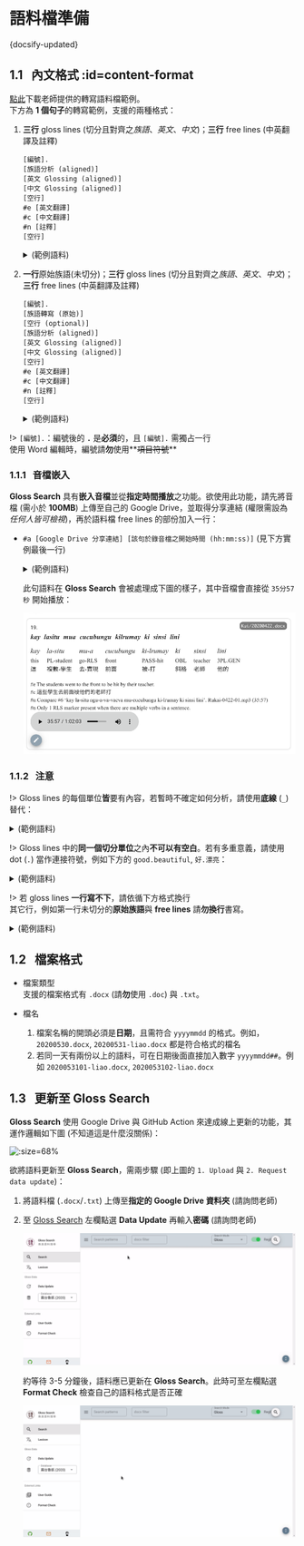 # 語料檔準備

{docsify-updated}

## 1.1 &nbsp; 內文格式  :id=content-format

[點此](/_media/elicitation-sample.docx ":ignore")下載老師提供的轉寫語料檔範例。  
下方為 **1 個句子**的轉寫範例，支援的兩種格式：

1. **三行** gloss lines (切分且對齊之*族語*、*英文*、*中文*)；**三行** free lines (中英翻譯及註釋)

    ```
    [編號].
    [族語分析 (aligned)]
    [英文 Glossing (aligned)]
    [中文 Glossing (aligned)]
    [空行]
    #e [英文翻譯]
    #c [中文翻譯]
    #n [註釋]
    [空行]
    ```

	<details>
	<summary>(範例語料)</summary>

	```
	2.
	si-pa-quwas=mu           i      yaya
	CF-VBL-song=1SG.GEN      NOM    mother
	參焦-動化-歌=1SG.屬格      名詞    媽媽
	
	#e I sing for mom.
	#c 我唱歌給媽媽聽。
	#n i 可以省略。
	```

	</details>


2. **一行**原始族語(未切分)；**三行** gloss lines (切分且對齊之*族語*、*英文*、*中文*)；**三行** free lines (中英翻譯及註釋)

    ```
    [編號].
    [族語轉寫 (原始)]
    [空行 (optional)]
    [族語分析 (aligned)]
    [英文 Glossing (aligned)]
    [中文 Glossing (aligned)]
    [空行]
    #e [英文翻譯]
    #c [中文翻譯]
    #n [註釋]
    [空行]
    ```

	<details>
	<summary>(範例語料)</summary>

	```
	2.
	sipaquwasmu i yaya

	si-pa-quwas=mu           i      yaya
	CF-VBL-song=1SG.GEN      NOM    mother
	參焦-動化-歌=1SG.屬格      名詞    媽媽
	
	#e I sing for mom.
	#c 我唱歌給媽媽聽。
	#n i 可以省略。
    ```

	</details>



!> `[編號].`：編號後的 **`.`** 是**必須**的，且 `[編號].` 需獨占一行  
    使用 Word 編輯時，編號請**勿**使用**~~項目符號~~**


### 1.1.1 &nbsp; 音檔嵌入

**Gloss Search** 具有**嵌入音檔**並從**指定時間播放**之功能。欲使用此功能，請先將音檔 (需小於 **100MB**) 上傳至自己的 Google Drive，並取得分享連結 (權限需設為*任何人皆可檢視*)，再於語料檔 free lines 的部份加入一行：

- `#a [Google Drive 分享連結] [該句於錄音檔之開始時間 (hh:mm:ss)]` (見下方實例最後一行)

	<details>
	<summary>(範例語料)</summary>

	```
	19.
	kay lasitu mua cucubungu kilrumay ki sinsi lini

	kay   la-situ    mu-a     cucubungu  ki-lrumay  ki   sinsi     lini
	this  PL-student go-RLS   front      PASS-hit   OBL  teacher   3PL.GEN
	這    複數-學生    去-實現   前面        被-打      斜格  老師       他的

	#e The students went to the front to be hit by their teacher.
	#c 這些學生去前面被他們的老師打
	#n Only 1 RLS marker present when there are multiple verbs in a sentence.
	#a https://drive.google.com/file/d/19_Z0TAciVvfrJmHGE2gAErV_KhXJaQOq 00:35:57
	```

	</details>

	此句語料在 **Gloss Search** 會被處理成下圖的樣子，其中音檔會直接從 `35分57秒` 開始播放：

	![](./_media/UI-audio-gloss.png ':size=65%')




### 1.1.2 &nbsp; 注意


!> Gloss lines 的每個單位**皆**要有內容，若暫時不確定如何分析，請使用**底線** (`_`) 替代：

<details>
<summary>(範例語料)</summary>

```
si-pa-quwas=mu     i     yaya
CF-VBL-song=_      NOM   mother
參焦-動化-歌=_      名詞   媽媽
```

</details>



!>  Gloss lines 中的**同一個切分單位**之內**不可以有空白**。若有多重意義，請使用 dot (`.`) 當作連接符號，例如下方的 `good.beautiful`, `好.漂亮`：

<details>
<summary>(範例語料)</summary>

```
mathariri       kay     akaneane
good.beautiful  this    food
好.漂亮          這      食物
```

</details>


!> 若 gloss lines **一行寫不下**，請依循下方格式換行  
   其它行，例如第一行未切分的**原始族語**與 **free lines** 請**勿換行**書寫。

<details>
<summary>(範例語料)</summary>

```
[族語分析]
[英文 Glossing]
[中文 Glossing]
[空行 (Optional)]
[族語分析 (接續，第二行)]
[英文 Glossing (接續，第二行)]
[中文 Glossing (接續，第二行)]
[空行 (Optional)]
[族語分析 (接續，第三行，如果還有)]
[英文 Glossing (接續，第三行，如果還有)]
[中文 Glossing (接續，第三行，如果還有)]

15.
kay lasitu nguavavaeva mucucubungu kilrumay ki sinsilini

kay   la-situ       ngu-a-va-vaeva   mu-cucubungu  ki-lrumay
this  PL-student    ngu-RLS-RED-one  go-front      PASS-hit
這    複數-學生       ngu-實現-重疊-一  去-前面        被-打

ki   sinsi-lini
OBL  teacher-3PL.GEN
斜格  老師-他們的

#e The students went to the front one by one to be hit by their teacher.
#c 這些學生一個個到前面被他們的老師打
```

</details>




## 1.2 &nbsp; 檔案格式

- 檔案類型  
支援的檔案格式有 `.docx` (請**勿**使用 `.doc`) 與 `.txt`。

- 檔名

	1. 檔案名稱的開頭必須是**日期**，且需符合 `yyyymmdd` 的格式。例如，`20200530.docx`, `20200531-liao.docx` 都是符合格式的檔名
	1. 若同一天有兩份以上的語料，可在日期後面直接加入數字 `yyyymmdd##`。例如 `2020053101-liao.docx`, `2020053102-liao.docx`


## 1.3 &nbsp; 更新至 Gloss Search

**Gloss Search** 使用 Google Drive 與 GitHub Action 來達成線上更新的功能，其運作邏輯如下圖 (不知道這是什麼沒關係)：

![](https://img.yongfu.name/posts/gloss-search-webbased.png ':size=68%')

欲將語料更新至 **Gloss Search**，需兩步驟 (即上圖的 `1. Upload` 與 `2. Request data update`)：

1. 將語料檔 (`.docx`/`.txt`) 上傳至**指定的 Google Drive 資料夾** (請詢問老師)
1. 至 [Gloss Search](https://glosss.yongfu.name) 左欄點選 **Data Update** 再輸入**密碼** (請詢問老師)

	![](./_media/UI-data-update.gif ':size=78%')

	約等待 3-5 分鐘後，語料應已更新在 **Gloss Search**。此時可至左欄點選 **Format Check** 檢查自己的語料格式是否正確

	![](./_media/UI-format-check.gif ':size=78%')

